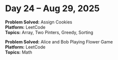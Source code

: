 # Day 24 – Aug 29, 2025

**Problem Solved:** Assign Cookies                 
**Platform:** LeetCode                       
**Topics:** Array, Two Pinters, Greedy, Sorting


**Problem Solved:** Alice and Bob Playing Flower Game                           
**Platform:** LeetCode                           
**Topics:** Math
